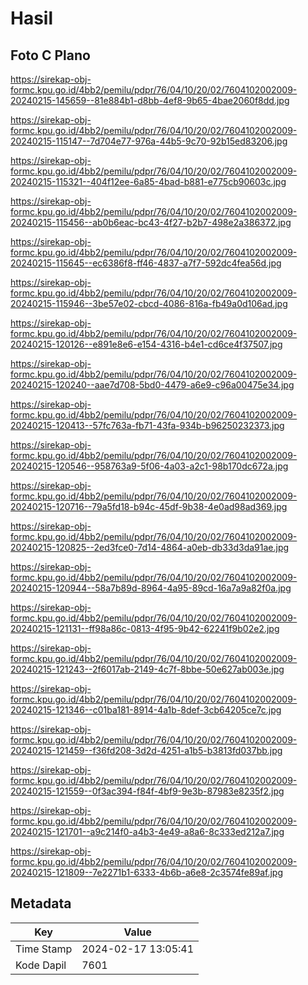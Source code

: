 # Hasil

## Foto C Plano

https://sirekap-obj-formc.kpu.go.id/4bb2/pemilu/pdpr/76/04/10/20/02/7604102002009-20240215-145659--81e884b1-d8bb-4ef8-9b65-4bae2060f8dd.jpg

https://sirekap-obj-formc.kpu.go.id/4bb2/pemilu/pdpr/76/04/10/20/02/7604102002009-20240215-115147--7d704e77-976a-44b5-9c70-92b15ed83206.jpg

https://sirekap-obj-formc.kpu.go.id/4bb2/pemilu/pdpr/76/04/10/20/02/7604102002009-20240215-115321--404f12ee-6a85-4bad-b881-e775cb90603c.jpg

https://sirekap-obj-formc.kpu.go.id/4bb2/pemilu/pdpr/76/04/10/20/02/7604102002009-20240215-115456--ab0b6eac-bc43-4f27-b2b7-498e2a386372.jpg

https://sirekap-obj-formc.kpu.go.id/4bb2/pemilu/pdpr/76/04/10/20/02/7604102002009-20240215-115645--ec6386f8-ff46-4837-a7f7-592dc4fea56d.jpg

https://sirekap-obj-formc.kpu.go.id/4bb2/pemilu/pdpr/76/04/10/20/02/7604102002009-20240215-115946--3be57e02-cbcd-4086-816a-fb49a0d106ad.jpg

https://sirekap-obj-formc.kpu.go.id/4bb2/pemilu/pdpr/76/04/10/20/02/7604102002009-20240215-120126--e891e8e6-e154-4316-b4e1-cd6ce4f37507.jpg

https://sirekap-obj-formc.kpu.go.id/4bb2/pemilu/pdpr/76/04/10/20/02/7604102002009-20240215-120240--aae7d708-5bd0-4479-a6e9-c96a00475e34.jpg

https://sirekap-obj-formc.kpu.go.id/4bb2/pemilu/pdpr/76/04/10/20/02/7604102002009-20240215-120413--57fc763a-fb71-43fa-934b-b96250232373.jpg

https://sirekap-obj-formc.kpu.go.id/4bb2/pemilu/pdpr/76/04/10/20/02/7604102002009-20240215-120546--958763a9-5f06-4a03-a2c1-98b170dc672a.jpg

https://sirekap-obj-formc.kpu.go.id/4bb2/pemilu/pdpr/76/04/10/20/02/7604102002009-20240215-120716--79a5fd18-b94c-45df-9b38-4e0ad98ad369.jpg

https://sirekap-obj-formc.kpu.go.id/4bb2/pemilu/pdpr/76/04/10/20/02/7604102002009-20240215-120825--2ed3fce0-7d14-4864-a0eb-db33d3da91ae.jpg

https://sirekap-obj-formc.kpu.go.id/4bb2/pemilu/pdpr/76/04/10/20/02/7604102002009-20240215-120944--58a7b89d-8964-4a95-89cd-16a7a9a82f0a.jpg

https://sirekap-obj-formc.kpu.go.id/4bb2/pemilu/pdpr/76/04/10/20/02/7604102002009-20240215-121131--ff98a86c-0813-4f95-9b42-62241f9b02e2.jpg

https://sirekap-obj-formc.kpu.go.id/4bb2/pemilu/pdpr/76/04/10/20/02/7604102002009-20240215-121243--2f6017ab-2149-4c7f-8bbe-50e627ab003e.jpg

https://sirekap-obj-formc.kpu.go.id/4bb2/pemilu/pdpr/76/04/10/20/02/7604102002009-20240215-121346--c01ba181-8914-4a1b-8def-3cb64205ce7c.jpg

https://sirekap-obj-formc.kpu.go.id/4bb2/pemilu/pdpr/76/04/10/20/02/7604102002009-20240215-121459--f36fd208-3d2d-4251-a1b5-b3813fd037bb.jpg

https://sirekap-obj-formc.kpu.go.id/4bb2/pemilu/pdpr/76/04/10/20/02/7604102002009-20240215-121559--0f3ac394-f84f-4bf9-9e3b-87983e8235f2.jpg

https://sirekap-obj-formc.kpu.go.id/4bb2/pemilu/pdpr/76/04/10/20/02/7604102002009-20240215-121701--a9c214f0-a4b3-4e49-a8a6-8c333ed212a7.jpg

https://sirekap-obj-formc.kpu.go.id/4bb2/pemilu/pdpr/76/04/10/20/02/7604102002009-20240215-121809--7e2271b1-6333-4b6b-a6e8-2c3574fe89af.jpg


## Metadata

| Key        | Value               |
| ---------- | ------------------- |
| Time Stamp | 2024-02-17 13:05:41 |
| Kode Dapil | 7601                |



